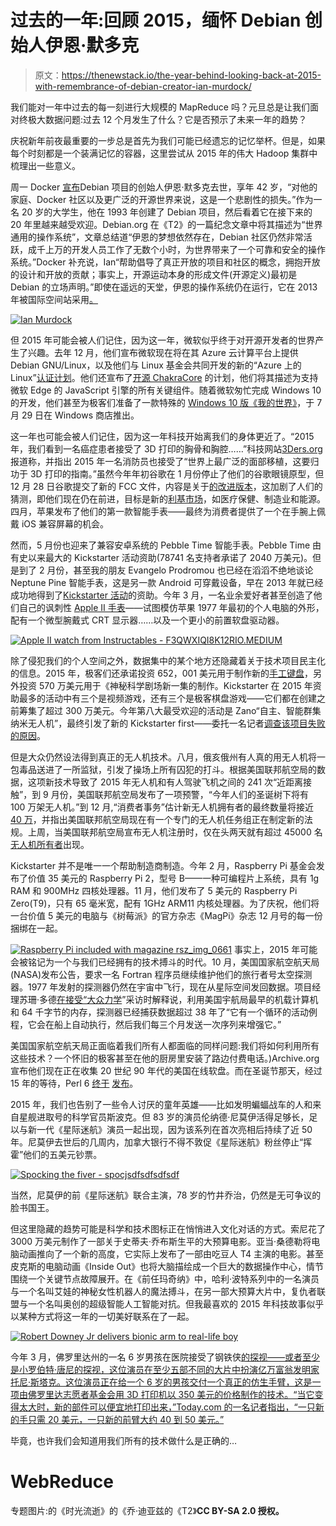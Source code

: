 # 过去的一年:回顾 2015，缅怀 Debian 创始人伊恩·默多克

> 原文：<https://thenewstack.io/the-year-behind-looking-back-at-2015-with-remembrance-of-debian-creator-ian-murdock/>

我们能对一年中过去的每一刻进行大规模的 MapReduce 吗？元旦总是让我们面对终极大数据问题:过去 12 个月发生了什么？它是否预示了未来一年的趋势？

庆祝新年前夜最重要的一步总是首先为我们可能已经遗忘的记忆举杯。但是，如果每个时刻都是一个装满记忆的容器，这里尝试从 2015 年的伟大 Hadoop 集群中梳理出一些意义。

周一 Docker [宣布](http://blog.docker.com/2015/12/ian-murdock/)Debian 项目的创始人伊恩·默多克去世，享年 42 岁，“对他的家庭、Docker 社区以及更广泛的开源世界来说，这是一个悲剧性的损失。”作为一名 20 岁的大学生，他在 1993 年创建了 Debian 项目，然后看着它在接下来的 20 年里越来越受欢迎。Debian.org 在《T2》的一篇纪念文章中将其描述为“世界通用的操作系统”，文章总结道“伊恩的梦想依然存在，Debian 社区仍然非常活跃，成千上万的开发人员工作了无数个小时，为世界带来了一个可靠和安全的操作系统。”Docker 补充说，Ian“帮助倡导了真正开放的项目和社区的概念，拥抱开放的设计和开放的贡献；事实上，开源运动本身的形成文件(开源定义)最初是 Debian 的立场声明。”即使在遥远的天堂，伊恩的操作系统仍在运行，它在 2013 年被国际空间站采用[。](http://www.computerweekly.com/blogs/open-source-insider/2013/05/international-space-station-adopts-debian-linux-drop-windows-red-hat-into-airlock.html)

[![Ian Murdock ](img/8a4ecbc1b2ee8957a2aa24e46bb480f6.png)](https://thenewstack.io/wp-content/uploads/2015/12/Ian-Murdock-06a32fc.jpg)

但 2015 年可能会被人们记住，因为这一年，微软似乎终于对开源开发者的世界产生了兴趣。去年 12 月，他们宣布微软现在将在其 Azure 云计算平台上提供 Debian GNU/Linux，以及他们与 Linux 基金会共同开发的新的“Azure 上的 Linux”[认证计划](http://www.fiercecio.com/story/microsoft-further-embraces-open-source-partnering-linux-foundation-linux-az/2015-12-09)。他们还宣布了[开源 ChakraCore](https://blogs.windows.com/msedgedev/2015/12/05/open-source-chakra-core/) 的计划，他们将其描述为支持微软 Edge 的 JavaScript 引擎的所有关键组件。随着微软匆忙完成 Windows 10 的开发，他们甚至为极客们准备了一款特殊的 [Windows 10 版《我的世界》](https://support.xbox.com/en-US/xbox-on-windows/game-titles/minecraft-windows-10-edition-beta-faq)，于 7 月 29 日在 Windows 商店推出。

这一年也可能会被人们记住，因为这一年科技开始离我们的身体更近了。“2015 年，我们看到一名癌症患者接受了 3D 打印的胸骨和胸腔……”科技网站[3Ders.org](http://www.3ders.org/articles/20151230-3d-printing-year-in-review-the-biggest-3d-printing-news-stories-of-2015.html)报道称，并指出 2015 年一名消防员也接受了“世界上最广泛的面部移植，这要归功于 3D 打印的指南。”虽然今年年初谷歌在 1 月份停止了他们的谷歌眼镜原型，但 12 月 28 日谷歌提交了新的 FCC 文件，内容是关于[的改进版本](http://time.com/4163067/google-glass-2-photos-2015/)，这加剧了人们的猜测，即他们现在仍在前进，目标是新的[利基市场](http://www.scientificamerican.com/article/google-glass-redux-high-tech-wearable-gets-ready-for-business/)，如医疗保健、制造业和能源。四月，苹果发布了他们的第一款智能手表——最终为消费者提供了一个在手腕上佩戴 iOS 兼容屏幕的机会。

然而，5 月份也迎来了兼容安卓系统的 Pebble Time 智能手表。Pebble Time 由有史以来最大的 Kickstarter 活动资助(78741 名支持者承诺了 2040 万美元)。但是到了 2 月份，甚至我的朋友 Evangelo Prodromou 也已经在滔滔不绝地谈论 Neptune Pine 智能手表，这是另一款 Android 可穿戴设备，早在 2013 年就已经成功地得到了[Kickstarter 活动](https://www.kickstarter.com/projects/neptune/neptune-pine-smartwatch-reinvented)的资助。今年 3 月，一名业余爱好者甚至创造了他们自己的讽刺性 [Apple II 手表](http://www.instructables.com/id/Apple-II-Watch/)——试图模仿苹果 1977 年最初的个人电脑的外形，配有一个微型腕戴式 CRT 显示器……以及一个更小的前置软盘驱动器。

[![Apple II watch from Instructables - F3QWXIQI8K12RIO.MEDIUM](img/c7b25e069b889abd413a542c4fc340bf.png)](https://thenewstack.io/wp-content/uploads/2015/12/Apple-II-watch-from-Instructables-F3QWXIQI8K12RIO.MEDIUM.jpg)

除了侵犯我们的个人空间之外，数据集中的某个地方还隐藏着关于技术项目民主化的信息。2015 年，极客们还承诺投资 652，001 美元用于制作新的[手工键盘](https://thenewstack.io/heres-artisanal-keyboard-didnt-know-wanted/)，另外投资 570 万美元用于《神秘科学剧场新一集的制作。Kickstarter 在 2015 年资助最多的活动中有三个是视频游戏，还有三个是极客棋盘游戏——它们都在创建之前筹集了超过 300 万美元。今年第八大最受欢迎的活动是 Zano“自主、智能群集纳米无人机”，最终引发了新的 Kickstarter first——委托一名记者[调查该项目失败的原因](http://techcrunch.com/2015/12/11/kickstarter-hires-journalist-to-probe-collapse-of-zano-drone-project/)。

但是大众仍然设法得到真正的无人机技术。八月，俄亥俄州有人真的用无人机将一包毒品送进了一所监狱，引发了操场上所有囚犯的打斗。根据美国联邦航空局的数据，这项新技术导致了 2015 年无人机和有人驾驶飞机之间的 241 次“近距离接触”，到 9 月份，美国联邦航空局发布了一项预警，“今年人们的圣诞树下将有 100 万架无人机。”到 12 月,“消费者事务”估计新无人机拥有者的最终数量将接近 [40 万](http://www.consumeraffairs.com/news/estimated-400000-drones-to-be-sold-during-the-holidays-120315.html)，并指出美国联邦航空局现在有一个专门的无人机任务组正在制定新的法规。上周，当美国联邦航空局宣布无人机注册时，仅在头两天就有超过 45000 名[无人机所有者](http://www.syracuse.com/politics/index.ssf/2015/12/how_to_register_drones.html)出现。

Kickstarter 并不是唯一一个帮助制造商制造。今年 2 月，Raspberry Pi 基金会发布了价值 35 美元的 Raspberry Pi 2，型号 B——一种可编程片上系统，具有 1g RAM 和 900MHz 四核处理器。11 月，他们发布了 5 美元的 Raspberry Pi Zero(T9)，只有 65 毫米宽，配有 1GHz ARM11 内核处理器。为了庆祝，他们将一台价值 5 美元的电脑与《树莓派》的官方杂志《MagPi》杂志 12 月号的每一份捆绑在一起。

[![Raspberry Pi included with magazine rsz_img_0661](img/f65cdfd054800513d8d68aba324daf0d.png)](https://thenewstack.io/wp-content/uploads/2015/12/Raspberry-Pi-included-with-magazine-rsz_img_0661.jpg) 
事实上，2015 年可能会被铭记为一个与我们已经拥有的技术搏斗的时代。10 月，美国国家航空航天局(NASA)发布公告，要求一名 Fortran 程序员继续维护他们的旅行者号太空探测器。1977 年发射的探测器仍然在宇宙中飞行，现在从星际空间发回数据。项目经理苏珊·多德[在接受“大众力学](http://www.popularmechanics.com/space/a17991/voyager-1-voyager-2-retiring-engineer/)”采访时解释说，利用美国宇航局最早的机载计算机和 64 千字节的内存，探测器已经捕获数据超过 38 年了“它有一个循环的活动例程，它会在船上自动执行，然后我们每三个月发送一次序列来增强它。”

美国国家航空航天局正面临着我们所有人都面临的同样问题:我们将如何利用所有这些技术？一个怀旧的极客甚至在他的厨房里安装了路边付费电话。)Archive.org 宣布他们现在正在收集 20 世纪 90 年代的美国在线软盘。而在圣诞节那天，经过 15 年的等待，Perl 6 [终于](https://perl6advent.wordpress.com/2015/12/24/an-unexpectedly-long-expected-party/) [发布](https://perl6advent.wordpress.com/2015/12/25/christmas-is-here/)。

2015 年，我们也告别了一些令人讨厌的童年英雄——比如发明蝙蝠战车的人和来自星舰进取号的科学官员斯波克。但 83 岁的演员伦纳德·尼莫伊活得足够长，足以与新一代《星际迷航》演员一起出现，因为该系列在首次亮相后持续了近 50 年。尼莫伊去世后的几周内，加拿大银行不得不敦促《星际迷航》粉丝停止“挥霍”他们的五美元钞票。

[![Spocking the fiver - spocjsdfsdfsdfsdf](img/6808235500d5ae99459d3ab7797d60ce.png)](https://thenewstack.io/wp-content/uploads/2015/12/Spocking-the-fiver-spocjsdfsdfsdfsdf.jpg)

当然，尼莫伊的前《星际迷航》联合主演，78 岁的竹井乔治，仍然是无可争议的脸书国王。

但这里隐藏的趋势可能是科学和技术图标正在悄悄进入文化对话的方式。索尼花了 3000 万美元制作了一部关于史蒂夫·乔布斯生平的大预算电影。亚当·桑德勒将电脑动画推向了一个新的高度，它实际上发布了一部由吃豆人 T4 主演的电影。甚至皮克斯的电脑动画《Inside Out》也将大脑描绘成一个巨大的数据操作中心，情节围绕一个关键节点故障展开。在《前任玛奇纳》中，哈利·波特系列中的一名演员与一个名叫艾娃的神秘女性机器人的魔法搏斗，在另一部大预算大片中，复仇者联盟与一个名叫奥创的超级智能人工智能对抗。但我最喜欢的 2015 年科技故事似乎以某种方式将这一年的一切美好联系在了一起。

[![Robert Downey Jr delivers bionic arm to real-life boy](img/fb7fb193cd653e8f80142f16a5b2a21f.png)](https://thenewstack.io/wp-content/uploads/2015/12/rdj_fistbump_2.jpg)

今年 3 月，佛罗里达州的一名 6 岁男孩在医院接受了钢铁侠[的探视——或者至少是小罗伯特·唐尼的探视，这位演员在至少五部不同的大片中扮演亿万富翁发明家托尼·斯塔克。这位演员正在给一个 6 岁的男孩交付一个真正的仿生手臂，这是一项由佛罗里达志愿者基金会用 3D 打印机以 350 美元的价格制作的技术。“当它变得太大时，新的部件可以便宜地打印出来，”Today.com 的一名记者指出，“一只新的手只需 20 美元，一只新的前臂大约 40 到 50 美元。”](http://hothardware.com/news/tony-stark-delivers-3d-printed-bionic-arm-to-7-year-old-iron-man-fan)

毕竟，也许我们会知道用我们所有的技术做什么是正确的…

# WebReduce

专题图片:的《时光流逝》的《乔·迪亚兹的《T2》**CC BY-SA 2.0 授权。**

<svg xmlns:xlink="http://www.w3.org/1999/xlink" viewBox="0 0 68 31" version="1.1"><title>Group</title> <desc>Created with Sketch.</desc></svg>